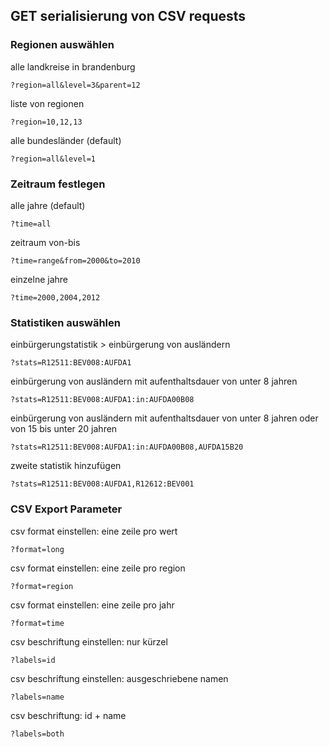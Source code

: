 ## GET serialisierung von CSV requests

### Regionen auswählen

alle landkreise in brandenburg

    ?region=all&level=3&parent=12

liste von regionen

    ?region=10,12,13

alle bundesländer (default)

    ?region=all&level=1

### Zeitraum festlegen

alle jahre (default)

    ?time=all

zeitraum von-bis

    ?time=range&from=2000&to=2010

einzelne jahre

    ?time=2000,2004,2012

### Statistiken auswählen

einbürgerungstatistik > einbürgerung von ausländern

    ?stats=R12511:BEV008:AUFDA1

einbürgerung von ausländern mit aufenthaltsdauer von unter 8 jahren

    ?stats=R12511:BEV008:AUFDA1:in:AUFDA00B08

einbürgerung von ausländern mit aufenthaltsdauer von unter 8 jahren
oder von 15 bis unter 20 jahren

    ?stats=R12511:BEV008:AUFDA1:in:AUFDA00B08,AUFDA15B20

zweite statistik hinzufügen

    ?stats=R12511:BEV008:AUFDA1,R12612:BEV001

### CSV Export Parameter

csv format einstellen: eine zeile pro wert

    ?format=long

csv format einstellen: eine zeile pro region

    ?format=region

csv format einstellen: eine zeile pro jahr

    ?format=time

csv beschriftung einstellen: nur kürzel

    ?labels=id

csv beschriftung einstellen: ausgeschriebene namen

    ?labels=name

csv beschriftung: id + name

    ?labels=both
